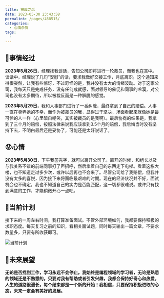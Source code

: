 ```yaml
---
title: 被裁之后
date: 2023-05-30 23:43:58
permalink: /pages/468515/
categories:
  - 心情杂货
tags:
  - 
---
```


## 📝事情经过
**2023年5月26日**，经理找我谈话，告知公司即将进行一轮裁员，而我也在其中。谈话中，经理说了几句“安慰”的话，要求我做好交接工作，月底离职。这个通知来得很突然，让我有些惊讶，不过奇怪的是，我并没有太大的情绪波动。对于这家公司，我每天只是完成任务，没有任何成就感，面对领导的催促和同事的冷漠，对公司也没有太多期待，所以被裁反而是一种解脱的感觉。

**2023年5月29日**，我和人事部门进行了一番纠缠，最终拿到了自己的赔偿。人事一直在卖弄她的不幸，而作为被裁员的我，显得过于坚决，场面看起来就像她是最可怜的人一样（心里暗自嘲笑，其实被裁员的是我啊）。最后协商的结果是，我拿到了三个月的赔偿，按照法律来说我应该拿到3.5个月的赔偿，我后悔当时没有坚持下去，不明白最后还是妥协了，可能还是太好说话了。



## 😟心情
**2023年5月30日**，下午我签完字，就可以离开公司了。离开的时候，和组长以及与我关系不错的前端同事打了声招呼，然后拿着自己的东西走下电梯。看着这栋大楼，也不知道走过多少次，或许以后再也不会来了。尽管公司给了我赔偿，但我并没有太多的喜悦，因为接下来将面临最艰难的时期。现在的经济状况并不好，面试机会也不确定，我也不知道自己的实力是否能匹配，这一切都很难说。或许只有找到满意的工作，才能稍微开心一点吧。


## 📅当前计划

接下来的一周左右时间，我打算准备面试。不管外部环境如何，我都要保持积极的求职态度。每天复习之前的知识，看相关面试题，同时每天输出一篇文章，不要求数量多，只要有所收获即可。

![当前计划](https://img.ggball.top/picGo/20230531002648.png)




## 🌈未来展望

**无论是否找到工作，学习永远不会停止。我始终是编程领域的学习者，无论是熟悉的领域还是不熟悉的，只要对我有帮助或者引发兴趣，我都会保持好奇心和热爱。人生的道路很漫长，每个结束都是一个新的开始！我相信，只要保持积极进取的心态，未来一定会有美好的发展。**